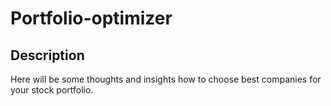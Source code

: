 # Portfolio-optimizer

## Description

Here will be some thoughts and insights how to choose best companies for your stock portfolio.

